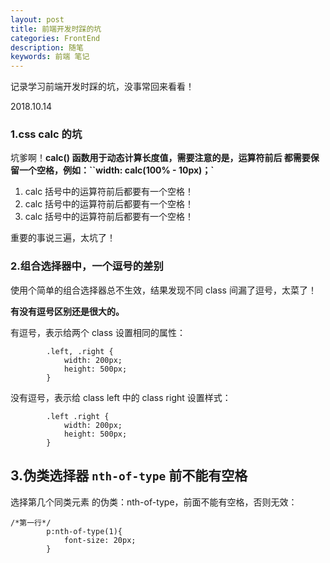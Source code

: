 ```yaml
---
layout: post
title: 前端开发时踩的坑
categories: FrontEnd
description: 随笔
keywords: 前端 笔记
---
```


记录学习前端开发时踩的坑，没事常回来看看！

2018.10.14

### 1.css calc 的坑

坑爹啊！**calc() 函数用于动态计算长度值，需要注意的是，运算符前后 都需要保留一个空格，例如：``width: calc(100% - 10px)；`**

1. calc 括号中的运算符前后都要有一个空格！
2. calc 括号中的运算符前后都要有一个空格！
3. calc 括号中的运算符前后都要有一个空格！

重要的事说三遍，太坑了！

### 2.组合选择器中，一个逗号的差别

使用个简单的组合选择器总不生效，结果发现不同 class 间漏了逗号，太菜了！

**有没有逗号区别还是很大的。**

有逗号，表示给两个 class 设置相同的属性：

```
		.left, .right {
			width: 200px;
			height: 500px;
		}
```

没有逗号，表示给 class left 中的 class right 设置样式：

```
		.left .right {
			width: 200px;
			height: 500px;
		}
```

## 3.伪类选择器 ``nth-of-type`` 前不能有空格

选择第几个同类元素 的伪类：nth-of-type，前面不能有空格，否则无效：

```
/*第一行*/
		p:nth-of-type(1){
			font-size: 20px;
		}
```